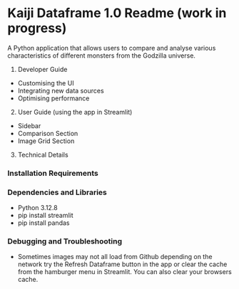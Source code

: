 # Kaiji Dataframe 1.0 Readme (work in progress) 
A Python application that allows users to compare and analyse various characteristics of different monsters from the Godzilla universe.

1. Developer Guide
- Customising the UI
- Integrating new data sources
- Optimising performance
   
2. User Guide (using the app in Streamlit)
- Sidebar
- Comparison Section
- Image Grid Section
  
3. Technical Details
   
### Installation Requirements
  
### Dependencies and Libraries
- Python 3.12.8
- pip install streamlit
- pip install pandas

### Debugging and Troubleshooting
- Sometimes images may not all load from Github depending on the network try the Refresh Dataframe button in the app or clear the cache from the hamburger menu in Streamlit. You can also clear your browsers cache.
